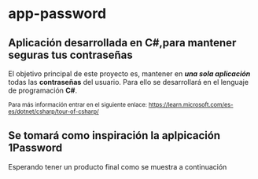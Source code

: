 # app-password
## Aplicación desarrollada en C#,para mantener seguras tus contraseñas

El objetivo principal de este proyecto es, mantener en ***una sola aplicación*** todas las **contraseñas** del usuario.
Para ello se desarrollará en el lenguaje de programación **C#**.

<sub> Para más información entrar en el siguiente enlace:  https://learn.microsoft.com/es-es/dotnet/csharp/tour-of-csharp/<sub/>

## Se tomará como inspiración la aplpicación 1Password
Esperando tener un producto final como se muestra a continuación



